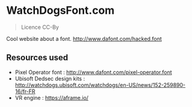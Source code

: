 # WatchDogsFont.com
>Licence CC-By

Cool website about a font.
http://www.dafont.com/hacked.font


## Resources used
- Pixel Operator font : http://www.dafont.com/pixel-operator.font
- Ubisoft Dedsec design kits : http://watchdogs.ubisoft.com/watchdogs/en-US/news/152-259890-16/fr-FR
- VR engine : https://aframe.io/
